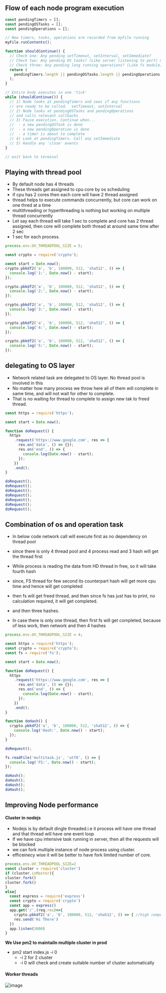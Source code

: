 ## Flow of each node program execution
```js
const pendingTimers = [];
const pendingOSTasks = [];
const pendingOperations = [];

// New timers, tasks, operations are recorded from myFile running
myFile.runContents();

function shouldContinue() {
  // Check one: Any pending setTimeout, setInterval, setImmediate?
  // Check two: Any pending OS tasks? (Like server listening to port) networking task. No thread pool require. delegate work to OS layer
  // Check three: Any pending long running operations? (Like fs module). Thread pools are included.
  return (
    pendingTimers.length || pendingOSTasks.length || pendingOperations.length
  );
}

// Entire body executes in one 'tick'
while (shouldContinue()) {
  // 1) Node looks at pendingTimers and sees if any functions
  // are ready to be called.  setTimeout, setInterval
  // 2) Node looks at pendingOSTasks and pendingOperations
  // and calls relevant callbacks
  // 3) Pause execution. Continue when...
  //  - a new pendingOSTask is done
  //  - a new pendingOperation is done
  //  - a timer is about to complete
  // 4) Look at pendingTimers. Call any setImmediate
  // 5) Handle any 'close' events
}

// exit back to terminal

```

## Playing with thread pool
* By default node has 4 threads
* These threads get assigned to cpu core by os scheduling
* if cpu has 2 cores then each core will have 2 thread assigned
* thread helps to execute commands concurrently, but core can work on one thred at a time
* multithreading or hyperthreading is  nothing but working on multiple thread concurrently
* Let say each thread will take 1 sec to complete and core has 2 thread assigned, then core will complete both thread at around same time after 2 sec
* 1 sec for each process.
```js
process.env.UV_THREADPOOL_SIZE = 5;

const crypto = require('crypto');

const start = Date.now();
crypto.pbkdf2('a', 'b', 100000, 512, 'sha512', () => {
  console.log('1:', Date.now() - start);
});

crypto.pbkdf2('a', 'b', 100000, 512, 'sha512', () => {
  console.log('2:', Date.now() - start);
});

crypto.pbkdf2('a', 'b', 100000, 512, 'sha512', () => {
  console.log('3:', Date.now() - start);
});

crypto.pbkdf2('a', 'b', 100000, 512, 'sha512', () => {
  console.log('4:', Date.now() - start);
});

crypto.pbkdf2('a', 'b', 100000, 512, 'sha512', () => {
  console.log('5:', Date.now() - start);
});
```

## delegating to OS layer
* Network related task are delegated to OS layer. No thread pool is involved in this
* No matter how many process we throw here all of them will complete in same time, and will not wait for other to complete.
* That is no waiting for thread to complete to assign new tak to freed thread.
```js
const https = require('https');

const start = Date.now();

function doRequest() {
  https
    .request('https://www.google.com', res => {
      res.on('data', () => {});
      res.on('end', () => {
        console.log(Date.now() - start);
      });
    })
    .end();
}

doRequest();
doRequest();
doRequest();
doRequest();
doRequest();
doRequest();
doRequest();
```

## Combination of os and operation task
* In below code network call will execute first as no dependency on thread pool
* since there is only 4 thread pool and 4 process read and 3 hash will get the thread first
* While process is reading the data from HD thread in free, so it will take fourth hash
* since, FS thread for few second its counterpart hash will get more cpu time and hence will get completed
* then fs will get freed thread, and then since fs has just has to print, no calculation required, it will get completed.
* and then three hashes.

* In case there is only one thread, then first fs will get completed, because of less work, then network and then 4 hashes
```js
process.env.UV_THREADPOOL_SIZE = 4;

const https = require('https');
const crypto = require('crypto');
const fs = require('fs');

const start = Date.now();

function doRequest() {
  https
    .request('https://www.google.com', res => {
      res.on('data', () => {});
      res.on('end', () => {
        console.log(Date.now() - start);
      });
    })
    .end();
}

function doHash() {
  crypto.pbkdf2('a', 'b', 100000, 512, 'sha512', () => {
    console.log('Hash:', Date.now() - start);
  });
}

doRequest();

fs.readFile('multitask.js', 'utf8', () => {
  console.log('FS:', Date.now() - start);
});

doHash();
doHash();
doHash();
doHash();
```
## Improving Node performance
#### Cluster in nodejs
* Nodejs is by default dingle threaded.i.e it process will have one thread and that thread will have one event loop
* If we have cpu intensive task running in server, then all the requests will be blocked
* we can fork multiple instance of node process using cluster.
* efficeinecy wise it will be better to have fork limited number of core.
```js
process.env.UV_THREADPOOL_SIZE=2
const cluster = require('cluster')
if (cluster.isMaster){
cluster.fork()
cluster.fork()
}
else{
  const express = require('express')
  const crypto = require('crypto')
  const app = express()
  app,get('/',(req.res)=>{
    crypto.pbkdf2('a', 'b', 100000, 512, 'sha512', () => { //high compuatational task
    res.send('Hi There')
  })
  app.listen(3000)
}
```
**We Use pm2 to maintailn multiple cluster in prod**
* pm2 start index.js -i 0
  * -i 2 for 2 cluster
  * -i 0 will check and create suitable number of cluster automatically

#### Worker threads
![image](https://github.com/nsaqui4c/cheatsheets/assets/45531263/f71206d9-cd93-4021-94da-bc348de83bbd)
